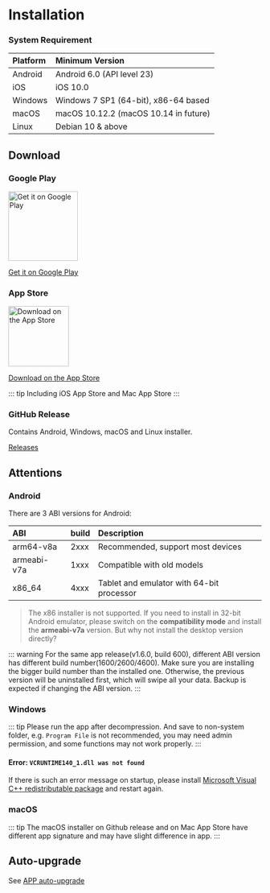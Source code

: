 # Installation

### System Requirement

| Platform | Minimum Version               |
| :------- | :---------------------------- |
| Android  | Android 6.0 (API level 23)    |
| iOS      | iOS 10.0                      |
| Windows  | Windows 7 SP1 (64-bit), x86-64 based |
| macOS    | macOS 10.12.2 (macOS 10.14 in future)  |
| Linux    | Debian 10 & above             |

## Download

### Google Play

[<img alt='Get it on Google Play' src='https://play.google.com/intl/en_us/badges/static/images/badges/en_badge_web_generic.png' width="137.5"/>](https://play.google.com/store/apps/details?id=cc.narumi.chaldea)

[Get it on Google Play](https://play.google.com/store/apps/details?id=cc.narumi.chaldea)

### App Store

[<img src="https://tools.applemediaservices.com/api/badges/download-on-the-app-store/black/en-US?size=250x83&amp;releaseDate=1610841600&h=cb0adac232fdd6b88894f78b2f349b6e" alt="Download on the App Store" width="120">](https://apps.apple.com/us/app/chaldea/id1548713491?itsct=apps_box&itscg=30200)

[Download on the App Store](https://apps.apple.com/us/app/chaldea/id1548713491?itsct=apps_box&itscg=30200)

::: tip
Including iOS App Store and Mac App Store
:::


### GitHub Release

Contains Android, Windows, macOS and Linux installer.

[Releases](https://github.com/chaldea-center/chaldea/releases)


## Attentions

### Android

There are 3 ABI versions for Android:

| ABI         | build | Description                        |
| :---------- | ----- | :--------------------------------- |
| arm64-v8a   | 2xxx  | Recommended, support most devices  |
| armeabi-v7a | 1xxx  | Compatible with old models         |
| x86_64      | 4xxx  | Tablet and emulator with 64-bit processor  |

> The x86 installer is not supported. If you need to install in 32-bit Android emulator, please switch on the **compatibility mode** and install the **armeabi-v7a** version. But why not install the desktop version directly? 

::: warning
For the same app release(v1.6.0, build 600), different ABI version has different build number(1600/2600/4600). 
Make sure you are installing the bigger build number than the installed one. Otherwise, the previous version will be uninstalled first, which will swipe all your data. Backup is expected if changing the ABI version.
:::

### Windows

::: tip
Please run the app after decompression. And save to non-system folder, e.g. `Program File` is not recommended, you may need admin permission, and some functions may not work properly.
:::

#### Error: `VCRUNTIME140_1.dll was not found`

If there is such an error message on startup, please install [Microsoft Visual C++ redistributable package](https://support.microsoft.com/en-us/help/2977003/the-latest-supported-visual-c-downloads) and restart again.

### macOS

::: tip
The macOS installer on Github release and on Mac App Store have different app signature and may have slight difference in app.
:::

## Auto-upgrade
See [APP auto-upgrade](./app_setting.md#app-auto-upgrade)
